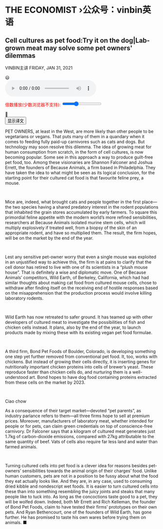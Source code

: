 # THE ECONOMIST ›公众号：vinbin英语

## Cell cultures as pet food:Try it on the dog|Lab-grown meat may solve some pet owners' dilemmas

VINBIN主讲 FRIDAY, JAN 31, 2021

<link rel="stylesheet" href="float.css">

<div class="fix-box" id="Moveout"  onmouseover="Moveoutsover()" onmouseout="MoveoutSout()">
<div>😃</div>
<div class="contenter" id="content">
<audio id="my-audio-stream" controlsList="nodownload fullscreen" oncontextmenu="return false" preload="auto" controls>
<source src="https://res.wx.qq.com/voice/getvoice?mediaid=MzI5MTIxMjM5MV81MDQwMDg4Njc=" type="audio/mpeg" >
您的浏览器不支持 audio 元素。
</audio>
        <p class="controls" style="color:red;">
            <label>倍数播放(少数浏览器不支持): <input type="range" step="0.1" min="0.5" max="2" value="1" id="rateSlider"></label> <span id="rateOutput" aria-live="polite"></span>
        </p>
</div>
</div>

<div class="fix-box2" id="Moveouts"  onmouseover="Moveoutsover()" onmouseout="MoveoutSout()">
<div>😬</div>
<div id="contentes"></div> </div>

<div id="readcopy"></div>
<div id="showresult"></div>


<input type="button" value="显示译文" id="btn">


PET OWNERS, at least in the West, are more likely than other people to be vegetarians or vegans. That puts many of them in a quandary when it comes to feeding fully paid-up carnivores such as cats and dogs. But technology may soon resolve this dilemma. The idea of growing meat for human consumption from scratch, in the form of cell cultures, is now becoming popular. Some see in this approach a way to produce guilt-free pet food, too. Among these visionaries are Shannon Falconer and Joshua Errett, the founders of Because Animals, a firm based in Philadelphia. They have taken the idea to what might be seen as its logical conclusion, for the starting point for their cultured cat food is that favourite feline prey, a mouse.

<div id="dv0" style="display:none">HK咖</div><br/>

Mice are, indeed, what brought cats and people together in the first place—the two species having a shared predatory interest in the rodent populations that inhabited the grain stores accumulated by early farmers. To square this primordial feline appetite with the modern world’s more refined sensibilities, researchers at Because Animals isolated murine stem cells, which will multiply explosively if treated well, from a biopsy of the skin of an appropriate rodent, and have so multiplied them. The result, the firm hopes, will be on the market by the end of the year.

<div id="dv1" style="display:none">HK咖</div><br/>

Lest any sensitive pet-owner worry that even a single mouse was exploited in an unjustified way to achieve this, the firm is at pains to clarify that the cell donor has retired to live with one of its scientists in a “plush mouse house”. That is definitely a wise and diplomatic move. One of Because Animals’ competitors, Wild Earth, of Berkeley, California, which had had similar thoughts about making cat food from cultured mouse cells, chose to withdraw after finding itself on the receiving end of hostile responses based on the misapprehension that the production process would involve killing laboratory rodents.

<div id="dv2" style="display:none">HK咖</div><br/>

Wild Earth has now retreated to safer ground. It has teamed up with other developers of cultured meat to investigate the possibilities of fish and chicken cells instead. It plans, also by the end of the year, to launch products made by mixing these with its existing vegan pet food formulae.

<div id="dv3" style="display:none">HK咖</div><br/>

A third firm, Bond Pet Foods of Boulder, Colorado, is developing something one step yet further removed from conventional pet food. It, too, works with chickens. But instead of growing their cells directly, it is inserting genes for nutritionally important chicken proteins into cells of brewer’s yeast. These reproduce faster than chicken cells do, and nurturing them is a well-understood art. Bond hopes to have dog food containing proteins extracted from these cells on the market by 2023.

<div id="dv4" style="display:none">HK咖</div><br/>

Ciao chow

As a consequence of their target market—devoted “pet parents”, as industry parlance refers to them—all three firms hope to sell at premium prices. Moreover, manufacturers of laboratory meat, whether intended for people or for pets, can claim green credentials on top of conscience-free carnivory. Dr Falconer says that a kilogram of cultured meat generates just 1.7kg of carbon-dioxide emissions, compared with 27kg attributable to the same quantity of beef. Vats of cells also require far less land and water than farmed animals.

<div id="dv5" style="display:none">HK咖</div><br/>

Turning cultured cells into pet food is a clever idea for reasons besides pet-owners’ sensibilities towards the animal origin of their charges’ food. Unlike human customers, pets are not in a position to be fussy about what the food they eat actually looks like. And they are, in any case, used to consuming dried kibble and nondescript wet foods. It is easier to turn cultured cells into these than into something resembling the juicy joints and steaks that many people like to tuck into. As long as the concoctions taste good to a pet, they will be wolfed down. Indeed, both Mr Errett and Rich Kelleman, the founder of Bond Pet Foods, claim to have tested their firms’ prototypes on their own pets. And Ryan Bethencourt, one of the founders of Wild Earth, has gone further. He has promised to taste his own wares before trying them on animals. ■

<div id="dv6" style="display:none">HK咖</div><br/>

   <script src="translatedtext.js"></script>
  <script src='http://yingyujiaoshou.github.io/webdevelop/ap/readcopy.js'></script>
   
 <script src="http://yingyujiaoshou.github.io/webdevelop/ap/copytrans.js"></script>
 <script src="audio.js"></script>
